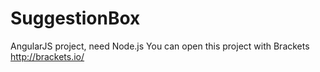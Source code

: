 # SuggestionBox

AngularJS project, need Node.js
You can open this project with Brackets http://brackets.io/
